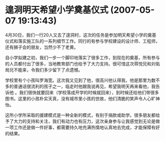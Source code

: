 # 遑洞明天希望小学奠基仪式 (2007-05-07 19:13:43)

4月30日，我们一行20人又去了遑洞村，这次的任务是参加明天希望小学的奠基仪式和落实施工队的一系列细节工作。同行的有参与学校建设的设计师、工程师，还有狮子会的朋友，当然少不了老黄。

​    自小学拟建之初，我们一步一个脚印地落实了很多工作，到现在的奠基，所有参与的人员都付出了很多，当地教育部门也给予了大力支持。很可惜这次蒋悦兄和刘佑局兄不能来，令我们多少留下了点遗憾。

​    学校里有个小孩叫罗海宽。这次我又见到了他，很高兴他认得我，他是那里为数不多的普通话很流利的孩子之一，临走时他跟我说再见，希望我明天再来看他，我告诉他 。我们很快就要回来（学校落成开学的时候就回来），到时候还给他们带很多图书。这里的小孩朴实天真，没有城市里小孩的世故，他们清脆的笑声令人心旷神怡。

​    这所小学所采取的援建模式是一种全新的模式，有别于捐款或助学。很多朋友都给予了大力的支持和关注，我们有动力也有压力，这次亲身参与让我感觉到无论是做一项工作还是做一件好事，都需要持久地充满热情地认真地去完成，才能保障有好的结果。

